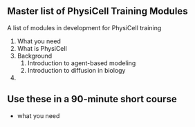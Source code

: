 ## Master list of PhysiCell Training Modules
A list of modules in development for PhysiCell training

1. What you need
1. What is PhysiCell
1. Background
    1. Introduction to agent-based modeling
    1. Introduction to diffusion in biology 
1. 
 

## Use these in a 90-minute short course

* what you need


